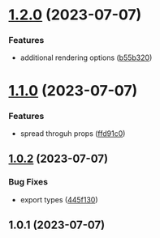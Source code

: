 # [1.2.0](https://github.com-oss/jquense/react-data-editor/compare/v1.1.0...v1.2.0) (2023-07-07)


### Features

* additional rendering options ([b55b320](https://github.com-oss/jquense/react-data-editor/commit/b55b32071ef58a1c028fc31a6428faf1f6eedc95))





# [1.1.0](https://github.com-oss/jquense/react-data-editor/compare/v1.0.2...v1.1.0) (2023-07-07)


### Features

* spread throguh props ([ffd91c0](https://github.com-oss/jquense/react-data-editor/commit/ffd91c07d2f2edd407173a721ad8017be2d1c84e))





## [1.0.2](https://github.com-oss/jquense/react-data-editor/compare/v1.0.1...v1.0.2) (2023-07-07)


### Bug Fixes

* export types ([445f130](https://github.com-oss/jquense/react-data-editor/commit/445f1301e3bcde9d1d73d0860a2e981196835def))





## 1.0.1 (2023-07-07)





